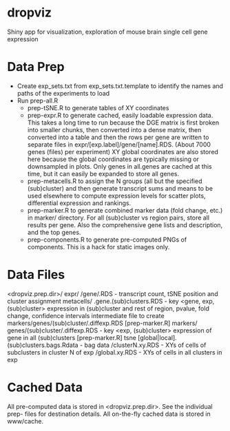 # dropviz
Shiny app for visualization, exploration of mouse brain single cell gene expression

Data Prep
=========
  
- Create exp_sets.txt from exp_sets.txt.template to identify the names and paths of the experiments to load
- Run prep-all.R
  - prep-tSNE.R to generate tables of XY coordinates
  - prep-expr.R to generate cached, easily loadable expression data. This takes a long time to run because the DGE matrix is first broken into smaller chunks, then converted into a dense matrix, then converted into a table and then the rows per gene are written to separate files in expr/[exp.label]/gene/[name].RDS. (About 7000 genes (files) per experiment)
XY global coordinates are also stored here because the global coordinates are typically missing or downsampled in plots. Only genes in all.genes are cached at this time, but it can easily be expanded to store all genes.
  - prep-metacells.R to assign the N groups (all but the specified (sub)cluster) and then generate transcript sums and means to be used elsewhere to compute expression levels for scatter plots, differential expression and rankings.
  - prep-marker.R to generate combined marker data (fold change, etc.) in marker/ directory. For all (sub)cluster vs region pairs, store all results per gene. Also the comprehensive gene lists and description, and the top genes. 
  - prep-components.R to generate pre-computed PNGs of components. This is a hack for static images only.

Data Files
==========

 <dropviz.prep.dir>/
    expr/
	    <exp>/gene/<gene>.RDS - transcript count, tSNE position and cluster assignment
	metacells/
		<exp>.gene.(sub)clusters.RDS - key <gene, exp, (sub)cluster> expression in (sub)cluster and rest of region, pvalue, fold change, confidence intervals
			intermediate file to create markers/genes/(sub)cluster/<gene>.diffexp.RDS  [prep-marker.R]
    markers/
		genes/(sub)cluster/<gene>.diffexp.RDS - key <exp, (sub)cluster> expression of gene in all (sub)clusters [prep-marker.R]
    tsne
	    [global|local].(sub)clusters.bags.Rdata - bag data
		<exp>/clusterN.xy.RDS - XYs of cells of subclusters in cluster N of exp
		<exp>/global.xy.RDS - XYs of cells in all clusters in exp
		


Cached Data
===========

All pre-computed data is stored in <dropviz.prep.dir>. See the individual prep- files for destination details.
All on-the-fly cached data is stored in www/cache.

